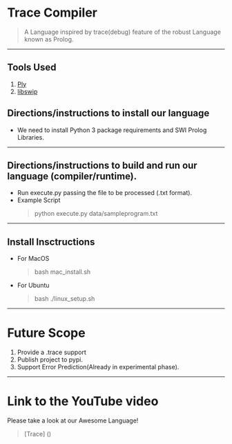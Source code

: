 Trace Compiler
===============


> A Language inspired by trace(debug) feature of the robust Language known as Prolog. 

********************************************

Tools Used
-----------

1. [Ply](https://www.dabeaz.com/ply/)
2. [libswip](https://github.com/SWI-Prolog/packages-jpl/wiki/Installing-&-Using-JPL-in-MacOs)


Directions/instructions to install our language
------------
* We need to install Python 3 package requirements and SWI Prolog Libraries.

********************************************

Directions/instructions to build and run our language (compiler/runtime).
-----------
* Run execute.py passing the file to be processed (.txt format).
* Example Script
    > python execute.py data/sampleprogram.txt

********************************************

Install Insctructions
---------------

* For MacOS
    > bash mac_install.sh

* For Ubuntu
    > bash ./linux_setup.sh
    
********************************************

Future Scope 
======
1. Provide a .trace support
2. Publish project to pypi.
3. Support Error Prediction(Already in experimental phase).

********************************************

Link to the YouTube video
======
Please take a look at our Awesome Language! 
>[Trace] ()




